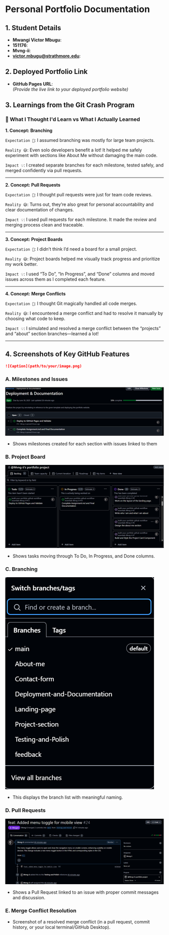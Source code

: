 # Personal Portfolio Documentation

## 1. Student Details

- **Mwangi Victor Mbugu**:
- **151176**:
- **Mvng-ii**:
- **victor.mbugu@strathmore.edu**:

## 2. Deployed Portfolio Link

- **GitHub Pages URL**:  
  _(Provide the live link to your deployed portfolio website)_


## 3. Learnings from the Git Crash Program

### **🧠 What I Thought I'd Learn vs What I Actually Learned**

**1. Concept: Branching**

`Expectation 👀`: I assumed branching was mostly for large team projects.

`Reality 😅`: Even solo developers benefit a lot! It helped me safely experiment with sections like About Me without damaging the main code.

`Impact 💡`: I created separate branches for each milestone, tested safely, and merged confidently via pull requests.

---

**2. Concept: Pull Requests**

`Expectation 👀`: I thought pull requests were just for team code reviews.

`Reality 😅`: Turns out, they’re also great for personal accountability and clear documentation of changes.

`Impact 💡`: I used pull requests for each milestone. It made the review and merging process clean and traceable.

---

**3. Concept: Project Boards**

`Expectation 👀`: I didn’t think I’d need a board for a small project.

`Reality 😅`: Project boards helped me visually track progress and prioritize my work better.

`Impact 💡`: I used “To Do”, “In Progress”, and “Done” columns and moved issues across them as I completed each feature.

---

**4. Concept: Merge Conflicts**

`Expectation 👀`: I thought Git magically handled all code merges.

`Reality 😅`: I encountered a merge conflict and had to resolve it manually by choosing what code to keep.

`Impact 💡`: I simulated and resolved a merge conflict between the “projects” and “about” section branches—learned a lot!

---

## 4. Screenshots of Key GitHub Features

```markdown
![Caption](path/to/your/image.png)
```

### A. Milestones and Issues

![Milestones and Issues Co-relation](image.png)

- Shows milestones created for each section with issues linked to them

### B. Project Board

![Project Board](image-1.png)

- Shows tasks moving through To Do, In Progress, and Done columns.

### C. Branching

![Branches in the repository](image-2.png)

- This displays the branch list with meaningful naming.

### D. Pull Requests

![Pull request](image-3.png)

- Shows a Pull Request linked to an issue with proper commit messages and discussion.

### E. Merge Conflict Resolution

- Screenshot of a resolved merge conflict (in a pull request, commit history, or your local terminal/GitHub Desktop).
